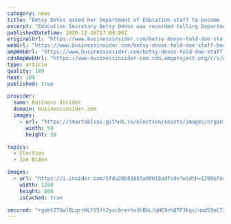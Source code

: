 ```yaml
---
category: news
title: "Betsy DeVos asked her Department of Education staff to become 'the resistance' when Biden takes office"
excerpt: "Education Secretary Betsy DeVos was recorded telling Department of Education staff to become \"the resistance\" during a virtual meeting."
publishedDateTime: 2020-12-16T17:08:00Z
originalUrl: "https://www.businessinsider.com/betsy-devos-told-doe-staff-become-resistance-biden-administration-2020-12"
webUrl: "https://www.businessinsider.com/betsy-devos-told-doe-staff-become-resistance-biden-administration-2020-12"
ampWebUrl: "https://www.businessinsider.com/betsy-devos-told-doe-staff-become-resistance-biden-administration-2020-12?amp"
cdnAmpWebUrl: "https://www-businessinsider-com.cdn.ampproject.org/c/s/www.businessinsider.com/betsy-devos-told-doe-staff-become-resistance-biden-administration-2020-12?amp"
type: article
quality: 109
heat: 109
published: true

provider:
  name: Business Insider
  domain: businessinsider.com
  images:
    - url: "https://smartableai.github.io/election/assets/images/organizations/businessinsider.com-50x50.jpg"
      width: 50
      height: 50

topics:
  - Election
  - Joe Biden

images:
  - url: "https://i.insider.com/5fda26b81803a80018adfc0e?width=1200&format=jpeg"
    width: 1200
    height: 600
    isCached: true

secured: "rgaktZT6wlBLqrrHLYVSft2yvc6re+hs3hBbL/qHE9rhQTF3kqs/uadS5eC7JvyNCwDdxxrRDIe2FdCgemzAW8ea+9mszOn1GgtawCgaQS1VclCisk8IjWhE2wh5/uhfyQH5M0tVsV+P0hTXU19D/i2b7nGWdnLl7Ahq9I37AJ0YxFeJtIwSXgmKlKnADaNH2BcJ4rNWtJn+FhqJCkJOeFQ5X7qvhKNFlWY12NJr/VlQ9aibRXfzzlPPpjgeLdi6iGOBcNGM3BoFa2OF1K+U4Ph0We1dlOQRUAkPfjnSlFJm7upPOrBE+gl7vFrEhIDupYiKjRk8EZcs55vX8SHiZUI+VJgCAs1ZMit43Z6DeIg=;uGmC1aqARlUw5rII2mAxFQ=="
---
```


